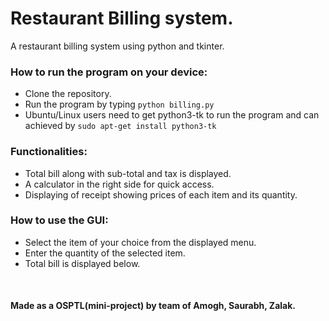 # Restaurant Billing system.
A restaurant billing system using python and tkinter.

### How to run the program on your device:
- Clone the repository.
- Run the program by typing ```python billing.py```
- Ubuntu/Linux users need to get python3-tk to run the program and can achieved by ```sudo apt-get install python3-tk```

### Functionalities:
- Total bill along with sub-total and tax is displayed.
- A calculator in the right side for quick access.
- Displaying of receipt showing prices of each item and its quantity.

### How to use the GUI:
- Select the item of your choice from the displayed menu.
- Enter the quantity of the selected item. 
- Total bill is displayed below.
<br />

<h4>Made as a OSPTL(mini-project) by team of Amogh, Saurabh, Zalak.</h4>
